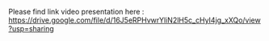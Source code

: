 Please find link video presentation here : https://drive.google.com/file/d/16J5eRPHvwrYliN2lH5c_cHyI4jg_xXQo/view?usp=sharing

